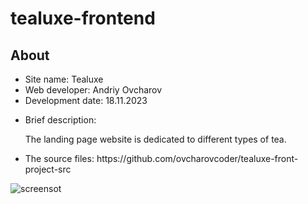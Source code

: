 # tealuxe-frontend
<h2>About</h2>
<ul>
  <li>Site name: Tealuxe</li>
  <li>Web developer: Andriy Ovcharov</li>
  <li>Development date: 18.11.2023</li>
  <li>
    <p>Brief description:</p>
    <p>The landing page website is dedicated to different types of tea.</p>
  </li>
  <li>The source files: https://github.com/ovcharovcoder/tealuxe-front-project-src</li>
</ul>

<img src="Screenshot.png" alt="screensot">

